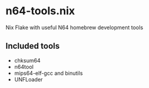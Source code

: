 # n64-tools.nix

Nix Flake with useful N64 homebrew development tools

## Included tools

- chksum64
- n64tool
- mips64-elf-gcc and binutils
- UNFLoader

